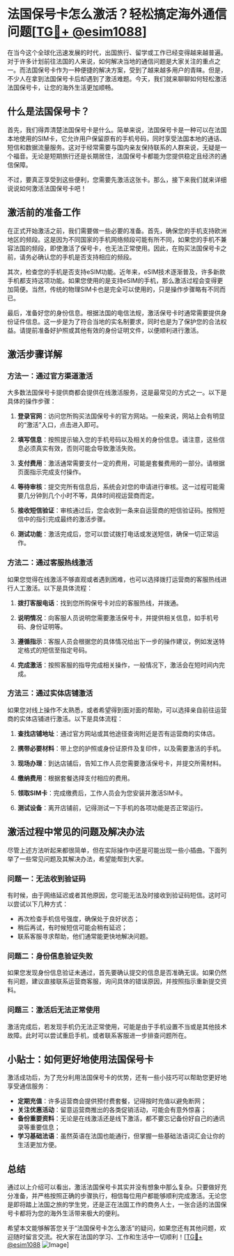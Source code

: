# 法国保号卡怎么激活？轻松搞定海外通信问题[[TG💪+ @esim1088](https://t.me/s/esim1088)]

在当今这个全球化迅速发展的时代，出国旅行、留学或工作已经变得越来越普遍。对于许多计划前往法国的人来说，如何解决当地的通信问题是大家关注的重点之一。而法国保号卡作为一种便捷的解决方案，受到了越来越多用户的青睐。但是，不少人在拿到法国保号卡后却遇到了激活难题。今天，我们就来聊聊如何轻松激活法国保号卡，让您的海外生活更加顺畅。

## 什么是法国保号卡？

首先，我们得弄清楚法国保号卡是什么。简单来说，法国保号卡是一种可以在法国本地使用的SIM卡，它允许用户保留原有的手机号码，同时享受法国本地的通话、短信和数据流量服务。这对于经常需要与国内亲友保持联系的人群来说，无疑是一个福音。无论是短期旅行还是长期居住，法国保号卡都能为您提供稳定且经济的通信保障。

不过，要真正享受到这些便利，您需要先激活这张卡。那么，接下来我们就来详细说说如何激活法国保号卡吧！

## 激活前的准备工作

在正式开始激活之前，我们需要做一些必要的准备。首先，确保您的手机支持欧洲地区的频段。这是因为不同国家的手机网络频段可能有所不同，如果您的手机不兼容法国的频段，即使激活了保号卡，也无法正常使用。因此，在购买法国保号卡之前，请务必确认您的手机是否支持相应的频段。

其次，检查您的手机是否支持eSIM功能。近年来，eSIM技术逐渐普及，许多新款手机都支持这项功能。如果您使用的是支持eSIM的手机，那么激活过程会变得更加简便。当然，传统的物理SIM卡也是完全可以使用的，只是操作步骤略有不同而已。

最后，准备好您的身份信息。根据法国的电信法规，激活保号卡时通常需要提供身份证件信息。这一步是为了符合当地的实名制要求，同时也是为了保护您的合法权益。请提前准备好护照或其他有效的身份证明文件，以便顺利进行激活。

## 激活步骤详解

### 方法一：通过官方渠道激活

大多数法国保号卡提供商都会提供在线激活服务，这是最常见的方式之一。以下是具体的操作步骤：

1. **登录官网**：访问您所购买法国保号卡的官方网站。一般来说，网站上会有明显的“激活”入口，点击进入即可。
   
2. **填写信息**：按照提示输入您的手机号码以及相关的身份信息。请注意，这些信息必须真实有效，否则可能会导致激活失败。

3. **支付费用**：激活通常需要支付一定的费用，可能是套餐费用的一部分。请根据页面指示完成支付操作。

4. **等待审核**：提交完所有信息后，系统会对您的申请进行审核。这一过程可能需要几分钟到几个小时不等，具体时间视运营商而定。

5. **接收短信验证**：审核通过后，您会收到一条来自运营商的短信验证码。按照短信中的指引完成最终的激活步骤。

6. **测试功能**：激活完成后，您可以尝试拨打电话或发送短信，确保一切正常运作。

### 方法二：通过客服热线激活

如果您觉得在线激活不够直观或者遇到困难，也可以选择拨打运营商的客服热线进行人工激活。以下是具体流程：

1. **拨打客服电话**：找到您所购保号卡对应的客服热线，并拨通。

2. **说明情况**：向客服人员说明您需要激活保号卡，并提供相关信息，如手机号码、身份证明等。

3. **遵循指示**：客服人员会根据您的具体情况给出下一步的操作建议，例如发送特定格式的短信至指定号码。

4. **完成激活**：按照客服的指导完成相关操作，一般情况下，激活会在短时间内完成。

### 方法三：通过实体店铺激活

如果您对线上操作不太熟悉，或者希望得到面对面的帮助，可以选择亲自前往运营商的实体店铺进行激活。以下是具体流程：

1. **查找店铺地址**：通过官方网站或其他途径查询附近是否有运营商的实体店。

2. **携带必要材料**：带上您的护照或身份证原件及复印件，以及需要激活的手机。

3. **现场办理**：到达店铺后，告知工作人员您需要激活保号卡，并提交所需材料。

4. **缴纳费用**：根据套餐选择支付相应的费用。

5. **领取SIM卡**：完成缴费后，工作人员会为您安装并激活SIM卡。

6. **测试设备**：离开店铺前，记得测试一下手机的各项功能是否正常运行。

## 激活过程中常见的问题及解决办法

尽管上述方法听起来都很简单，但在实际操作中还是可能出现一些小插曲。下面列举了一些常见问题及其解决办法，希望能帮到大家。

### 问题一：无法收到验证码

有时候，由于网络延迟或者其他原因，您可能无法及时接收到验证码短信。这时可以尝试以下几种方式：

- 再次检查手机信号强度，确保处于良好状态；
- 稍后再试，有时候短信可能会稍有延迟；
- 联系客服寻求帮助，他们通常能更快地解决问题。

### 问题二：身份信息验证失败

如果您发现身份信息验证未通过，首先要确认提交的信息是否准确无误。如果仍然有问题，建议直接联系运营商客服，询问具体的错误原因，并按照指示重新提交资料。

### 问题三：激活后无法正常使用

激活完成后，若发现手机仍无法正常使用，可能是由于手机设置不当或是其他技术故障。此时可以尝试重启手机，或者联系客服进一步排查问题所在。

## 小贴士：如何更好地使用法国保号卡

激活成功后，为了充分利用法国保号卡的优势，还有一些小技巧可以帮助您更好地享受通信服务：

- **定期充值**：许多运营商会提供预付费套餐，记得按时充值以避免断网；
- **关注优惠活动**：留意运营商推出的各类促销活动，可能会有意外惊喜；
- **备份重要资料**：无论是在线激活还是线下激活，都不要忘记备份好自己的通讯录等重要信息；
- **学习基础法语**：虽然英语在法国也能通行，但掌握一些基础法语词汇会让你的生活更加方便。

## 总结

通过以上介绍可以看出，激活法国保号卡其实并没有想象中那么复杂。只要做好充分准备，并严格按照正确的步骤执行，相信每位用户都能够顺利完成激活。无论您是即将踏上法国之旅的学生党，还是正在法国工作的商务人士，一张合适的法国保号卡都将为您的海外生活带来极大的便利。

希望本文能够解答您关于“法国保号卡怎么激活”的疑问，如果您还有其他问题，欢迎随时留言交流。祝大家在法国的学习、工作和生活中一切顺利！[[TG💪+ @esim1088](https://t.me/s/esim1088) ![Image](https://i.postimg.cc/4NQfJmqS/Snipaste-2025-05-13-00-14-12.png)]